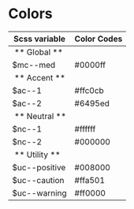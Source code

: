 # Colors

| Scss variable | Color Codes |
|---|---|
| ** Global ** | |
| $mc--med | #0000ff |
| ** Accent ** | |
| $ac--1 | #ffc0cb |
| $ac--2 | #6495ed |
| ** Neutral ** | |
| $nc--1 | #ffffff |
| $nc--2 | #000000 |
| ** Utility ** | |
| $uc--positive | #008000 |
| $uc--caution | #ffa501 |
| $uc--warning | #ff0000 |